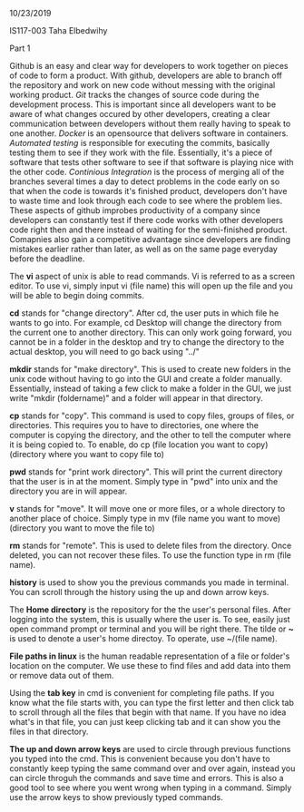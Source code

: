 10/23/2019

IS117-003
Taha Elbedwihy 

Part 1 

Github is an easy and clear way for developers to work together on pieces of code to form a product. With github, developers are able to branch off the repository and work on new code without messing with the original working product. *Git* tracks the changes of source code during the development process. This is important since all developers want to be aware of what changes occured by other developers, creating a clear communication between developers without them really having to speak to one another. *Docker* is an opensource that delivers software in containers. *Automated testing* is responsible for executing the commits, basically testing them to see if they work with the file. Essentially, it's a piece of software that tests other software to see if that software is playing nice with the other code. *Continious Integration* is the process of merging all of the branches several times a day to detect problems in the code early on so that when the code is towards it's finished product, developers don't have to waste time and look through each code to see where the problem lies. These aspects of github improbes productivity of a company since developers can constantly test if there code works with other developers code right then and there instead of waiting for the semi-finished product. Comapnies also gain a competitive advantage since developers are finding mistakes earlier rather than later, as well as on the same page everyday before the deadline. 
 
The **vi** aspect of unix is able to read commands. Vi is referred to as a screen editor. To use vi, simply input vi (file name) this will open up the file and you will be able to begin doing commits. 

**cd** stands for "change directory". After cd, the user puts in which file he wants to go into. For example, cd Desktop will change the directory from the current one to another directory. This can only work going forward, you cannot be in a folder in the desktop and try to change the directory to the actual desktop, you will need to go back using "../"

**mkdir** stands for "make directory". This is used to create new folders in the unix code without having to go into the GUI and create a folder manually. Essentially, instead of taking a few click to make a folder in the GUI, we just write "mkdir (foldername)" and a folder will appear in that directory.

**cp** stands for "copy". This command is used to copy files, groups of files, or directories. This requires you to have to directories, one where the computer is copying the directory, and the other to tell the computer where it is being copied to. To enable, do cp (file location you want to copy) (directory where you want to copy file to)

**pwd** stands for "print work directory". This will print the current directory that the user is in at the moment. Simply type in "pwd" into unix and the directory you are in will appear. 

**v** stands for "move". It will move one or more files, or a whole directory to another place of choice. Simply type in mv (file name you want to move) (directory you want to move the file to)

**rm** stands for "remote". This is used to delete files from the directory. Once deleted, you can not recover these files. To use the function type in rm (file name). 

**history** is used to show you the previous commands you made in terminal. You can scroll through the history using the up and down arrow keys. 

The **Home directory** is the repository for the the user's personal files. After logging into the system, this is usually where the user is. To see, easily just open command prompt or terminal and you will be right there. The tilde or **~** is used to denote a user's home directoy. To operate, use ~/(file name).

**File paths in linux** is the human readable representation of a file or folder's location on the computer. We use these to find files and add data into them or remove data out of them. 

Using the **tab key** in cmd is convenient for completing file paths. If you know what the file starts with, you can type the first letter and then click tab to scroll through all the files that begin with that name. If you have no idea what's in that file, you can just keep clicking tab and it can show you the files in that directory. 

**The up and down arrow keys** are used to circle through previous functions you typed into the cmd. This is convenient because you don't have to constantly keep typing the same command over and over again, instead you can circle throguh the commands and save time and errors. This is also a good tool to see where you went wrong when typing in a command. Simply use the arrow keys to show previously typed commands.

